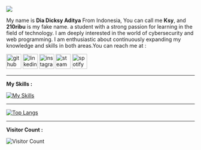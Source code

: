 ![](https://a-static.besthdwallpaper.com/naruto-obito-uchiha-wallpaper-1920x540-55098_70.jpg)


My name is **Dia Dicksy Aditya** From Indonesia, You can call me **Ksy**, and **210ribu** is my fake name. a student with a strong passion for learning in the field of technology. I am deeply interested in the world of cybersecurity and web programming. I am enthusiastic about continuously expanding my knowledge and skills in both areas.You can reach me at :

[<img src='https://cdn.jsdelivr.net/npm/simple-icons@3.0.1/icons/github.svg' alt='github' height='40'>](https://github.com/210ribu)  [<img src='https://cdn.jsdelivr.net/npm/simple-icons@3.0.1/icons/linkedin.svg' alt='linkedin' height='40'>](https://www.linkedin.com/in/https://www.linkedin.com/in/dia-dicksy-aditya-686104249//)  [<img src='https://cdn.jsdelivr.net/npm/simple-icons@3.0.1/icons/instagram.svg' alt='instagram' height='40'>](https://www.instagram.com/diadicksy/)  [<img src='https://cdn.jsdelivr.net/npm/simple-icons@3.0.1/icons/steam.svg' alt='steam' height='40'>](300k)  [<img src='https://cdn.jsdelivr.net/npm/simple-icons@3.0.1/icons/spotify.svg' alt='spotify' height='40'>](210ribu) 

---

**My Skills :**

[![My Skills](https://skillicons.dev/icons?i=html,css,js,laravel,bootstrap,python,java,c++)](https://skillicons.dev)


---

[![Top Langs](https://github-readme-stats.vercel.app/api/top-langs/?username=210ribu)](https://github.com/anuraghazra/github-readme-stats)



----
**Visitor Count :**

![Visitor Count](https://profile-counter.glitch.me/{210ribu}/count.svg)

